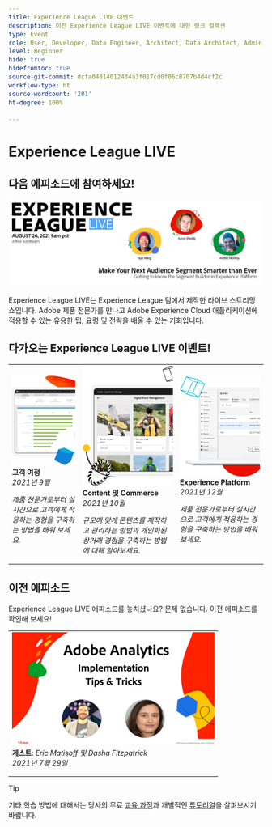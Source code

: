 ```yaml
---
title: Experience League LIVE 이벤트
description: 이전 Experience League LIVE 이벤트에 대한 링크 컬렉션
type: Event
role: User, Developer, Data Engineer, Architect, Data Architect, Admin, Leader
level: Beginner
hide: true
hidefromtoc: true
source-git-commit: dcfa04814012434a3f017cd0f06c8707b4d4cf2c
workflow-type: ht
source-wordcount: '201'
ht-degree: 100%

---
```



# Experience League LIVE

## 다음 에피소드에 참여하세요!

<a href="https://www.youtube.com/watch?v=rogVKsTFbWk"><img alt="클릭하면 Experience League Live에 대한 YouTube 로비로 이동합니다." src="assets/1440x492.png" /></a>

Experience League LIVE는 Experience League 팀에서 제작한 라이브 스트리밍 쇼입니다.  Adobe 제품 전문가를 만나고 Adobe Experience Cloud 애플리케이션에 적용할 수 있는 유용한 팁, 요령 및 전략을 배울 수 있는 기회입니다.


## 다가오는 Experience League LIVE 이벤트!

<table>
<tr>
  <td>
      <img alt="Content 서비스" src="./assets/journeys.png" />
     <div>
          <strong>고객 여정</strong>
     </div>
     <div>
          <em>2021년 9월</em>
     </div>
    <p>
    <em>제품 전문가로부터 실시간으로 고객에게 적응하는 경험을 구축하는 방법을 배워 보세요.</em>
    <p>
  </td>
  <td>
      <img alt="Content 서비스" src="./assets/content.png" />
     <div>
          <strong>Content 및 Commerce</strong>
     <div>
          <em>2021년 10월</em>
     </div>
     </div>
    <p>
    <em>규모에 맞게 콘텐츠를 제작하고 관리하는 방법과 개인화된 상거래 경험을 구축하는 방법에 대해 알아보세요.</em>
    <p>
  </td>
  <td>
      <img alt="Content 서비스" src="./assets/platform.png" />
     <div>
          <strong>Experience Platform</strong>
     </div>
     <div>
          <em>2021년 12월</em>
     </div>    
    <p>
    <em>제품 전문가로부터 실시간으로 고객에게 적응하는 경험을 구축하는 방법을 배워 보세요.</em>
    <p>
  </td>
</tr>
</table>


## 이전 에피소드

Experience League LIVE 에피소드를 놓치셨나요? 문제 없습니다. 이전 에피소드를 확인해 보세요!

<table>
<tr>

<td>
    <a href="https://www.youtube.com/watch?v=lxOvLCzEGBI">
      <img height="225" width="400" alt="Experience League LIVE" src="assets/exl-live-after2.jpg" />
    </a>
     <div>
          <strong>게스트</strong>: <i>Eric Matisoff 및 Dasha Fitzpatrick</i>
     </div>
     <div>
          <em>2021년 7월 29일</em>
     </div>    
    <p>
    <em></em>
    <p>
  </td>
</tr>
</table>

>[!TIP]
>
>기타 학습 방법에 대해서는 당사의 무료 [교육 과정](https://experienceleague.adobe.com/#dashboard/learning)과 개별적인 [튜토리얼](https://experienceleague.adobe.com/docs/home-tutorials.html?lang=ko-KR)을 살펴보시기 바랍니다.
